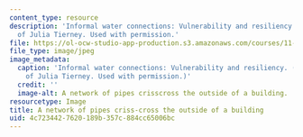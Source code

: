 ```yaml
---
content_type: resource
description: 'Informal water connections: Vulnerability and resiliency. Image courtesy
  of Julia Tierney. Used with permission.'
file: https://ol-ocw-studio-app-production.s3.amazonaws.com/courses/11-941-urban-climate-adaptation-spring-2011/4c7234427620189b357c884cc65006bc_11-941s11-th.jpg
file_type: image/jpeg
image_metadata:
  caption: 'Informal water connections: Vulnerability and resiliency. (Image courtesy
    of Julia Tierney. Used with permission.)'
  credit: ''
  image-alt: A network of pipes crisscross the outside of a building.
resourcetype: Image
title: A network of pipes criss-cross the outside of a building
uid: 4c723442-7620-189b-357c-884cc65006bc
---
```


